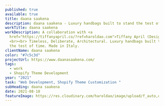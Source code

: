 ```yaml
---
published: true
available: true
title: daana saakena
description: daana saakena - Luxury handbags built to stand the test of time
workTitle: daana saakena
workDescription: A collaboration with <a
  href="https://tiffanyapril.co/?ref=haroldao.com">Tiffany April (Designer)</a>
  <br><br> Timeless, Deliberate, Architectural. Luxury handbags built to stand
  the test of time. Made in Italy.
clientName: daana saakena
color: "#7c5c3d"
projectUrl: https://www.daanasaakena.com/
tags:
  - work
  - Shopify Theme Development
year: "2021"
task: "Web Development, Shopify Theme Customization "
subHeading: daana saakena
date: 2021-08-18
featureImage: https://res.cloudinary.com/haroldao/image/upload/f_auto,q_auto/v1630529378/daana-saakena-cover_iqfvj5.webp
---
```


